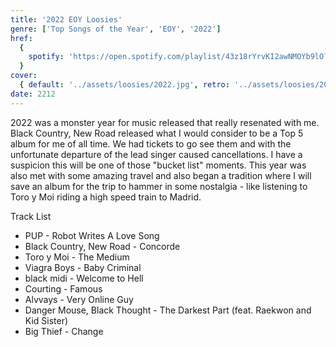```yaml
---
title: '2022 EOY Loosies'
genre: ['Top Songs of the Year', 'EOY', '2022']
href:
  {
    spotify: 'https://open.spotify.com/playlist/43z18rYrvKI2awNMOYb9lO?si=af651f6912654713',
  }
cover:
  { default: '../assets/loosies/2022.jpg', retro: '../assets/loosies/2022.jpg' }
date: 2212
---
```


2022 was a monster year for music released that really resenated with me. Black Country, New Road released what I would consider to be a Top 5 album for me of all time. We had tickets to go see them and with the unfortunate departure of the lead singer caused cancellations. I have a suspicion this will be one of those "bucket list" moments. This year was also met with some amazing travel and also began a tradition where I will save an album for the trip to hammer in some nostalgia - like listening to Toro y Moi riding a high speed train to Madrid.

Track List

- PUP - Robot Writes A Love Song
- Black Country, New Road - Concorde
- Toro y Moi - The Medium
- Viagra Boys - Baby Criminal
- black midi - Welcome to Hell
- Courting - Famous
- Alvvays - Very Online Guy
- Danger Mouse, Black Thought - The Darkest Part (feat. Raekwon and Kid Sister)
- Big Thief - Change
